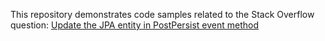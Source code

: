 This repository demonstrates code samples related to the Stack Overflow question: [Update the JPA entity in PostPersist event method](https://stackoverflow.com/questions/64487971/update-the-jpa-entity-in-postpersist-event-method)
